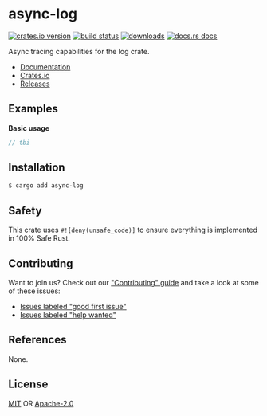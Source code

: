 # async-log
[![crates.io version][1]][2] [![build status][3]][4]
[![downloads][5]][6] [![docs.rs docs][7]][8]

Async tracing capabilities for the log crate.

- [Documentation][8]
- [Crates.io][2]
- [Releases][releases]

## Examples
__Basic usage__
```rust
// tbi
```

## Installation
```sh
$ cargo add async-log
```

## Safety
This crate uses ``#![deny(unsafe_code)]`` to ensure everything is implemented in
100% Safe Rust.

## Contributing
Want to join us? Check out our ["Contributing" guide][contributing] and take a
look at some of these issues:

- [Issues labeled "good first issue"][good-first-issue]
- [Issues labeled "help wanted"][help-wanted]

## References
None.

## License
[MIT](./LICENSE-MIT) OR [Apache-2.0](./LICENSE-APACHE)

[1]: https://img.shields.io/crates/v/async-log.svg?style=flat-square
[2]: https://crates.io/crates/async-log
[3]: https://img.shields.io/travis/rustasync/async-log/master.svg?style=flat-square
[4]: https://travis-ci.org/rustasync/async-log
[5]: https://img.shields.io/crates/d/async-log.svg?style=flat-square
[6]: https://crates.io/crates/async-log
[7]: https://img.shields.io/badge/docs-latest-blue.svg?style=flat-square
[8]: https://docs.rs/async-log

[releases]: https://github.com/rustasync/async-log/releases
[contributing]: https://github.com/rustasync/async-log/blob/master.github/CONTRIBUTING.md
[good-first-issue]: https://github.com/rustasync/async-log/labels/good%20first%20issue
[help-wanted]: https://github.com/rustasync/async-log/labels/help%20wanted
